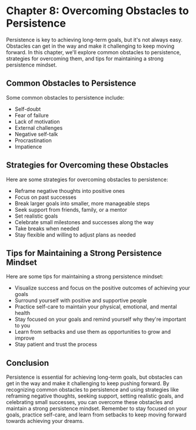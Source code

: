 Chapter 8: Overcoming Obstacles to Persistence
==============================================

Persistence is key to achieving long-term goals, but it's not always easy. Obstacles can get in the way and make it challenging to keep moving forward. In this chapter, we'll explore common obstacles to persistence, strategies for overcoming them, and tips for maintaining a strong persistence mindset.

Common Obstacles to Persistence
-------------------------------

Some common obstacles to persistence include:

* Self-doubt
* Fear of failure
* Lack of motivation
* External challenges
* Negative self-talk
* Procrastination
* Impatience

Strategies for Overcoming these Obstacles
-----------------------------------------

Here are some strategies for overcoming obstacles to persistence:

* Reframe negative thoughts into positive ones
* Focus on past successes
* Break larger goals into smaller, more manageable steps
* Seek support from friends, family, or a mentor
* Set realistic goals
* Celebrate small milestones and successes along the way
* Take breaks when needed
* Stay flexible and willing to adjust plans as needed

Tips for Maintaining a Strong Persistence Mindset
-------------------------------------------------

Here are some tips for maintaining a strong persistence mindset:

* Visualize success and focus on the positive outcomes of achieving your goals
* Surround yourself with positive and supportive people
* Practice self-care to maintain your physical, emotional, and mental health
* Stay focused on your goals and remind yourself why they're important to you
* Learn from setbacks and use them as opportunities to grow and improve
* Stay patient and trust the process

Conclusion
----------

Persistence is essential for achieving long-term goals, but obstacles can get in the way and make it challenging to keep pushing forward. By recognizing common obstacles to persistence and using strategies like reframing negative thoughts, seeking support, setting realistic goals, and celebrating small successes, you can overcome these obstacles and maintain a strong persistence mindset. Remember to stay focused on your goals, practice self-care, and learn from setbacks to keep moving forward towards achieving your dreams.
